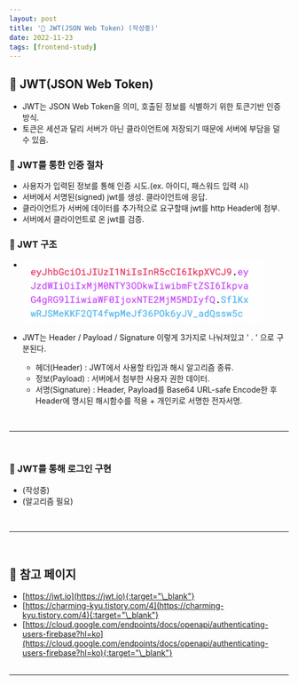 ```yaml
---
layout: post
title: '🔑 JWT(JSON Web Token) (작성중)'
date: 2022-11-23
tags: [frontend-study]
---
```


## 💬 JWT(JSON Web Token)

- JWT는 JSON Web Token을 의미, 호출된 정보를 식별하기 위한 토큰기반 인증 방식.
- 토큰은 세션과 달리 서버가 아닌 클라이언트에 저장되기 때문에 서버에 부담을 덜 수 있음.

### 🔑 JWT를 통한 인증 절차

- 사용자가 입력된 정보를 통해 인증 시도.(ex. 아이디, 패스워드 입력 시)
- 서버에서 서명된(signed) jwt를 생성. 클라이언트에 응답.
- 클라이언트가 서버에 데이터를 추가적으로 요구할때 jwt를 http Header에 첨부.
- 서버에서 클라이언트로 온 jwt를 검증.

### 🧬 JWT 구조

- <img src="../assets/images/img_post_jwt.png" alt="" style="width:90%; max-width:500px; min-width:300px; vertical-align:top;" />

- JWT는 Header / Payload / Signature 이렇게 3가지로 나눠져있고 ' . ' 으로 구분된다.
  - 헤더(Header) : JWT에서 사용할 타입과 해시 알고리즘 종류.
  - 정보(Payload) : 서버에서 첨부한 사용자 권한 데이터.
  - 서명(Signature) : Header, Payload를 Base64 URL-safe Encode한 후 Header에 명시된 해시함수를 적용 + 개인키로 서명한 전자서명.

<br/>

---

<br/>

### 🔮 JWT를 통해 로그인 구현

- (작성중)
- (알고리즘 필요)

<br/>

---

<br/>

## 🎫 참고 페이지

- [https://jwt.io](https://jwt.io){:target="\_blank"}
- [https://charming-kyu.tistory.com/4](https://charming-kyu.tistory.com/4){:target="\_blank"}
- [https://cloud.google.com/endpoints/docs/openapi/authenticating-users-firebase?hl=ko](https://cloud.google.com/endpoints/docs/openapi/authenticating-users-firebase?hl=ko){:target="\_blank"}
  <br/><br/>

---
